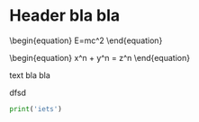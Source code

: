 
# Header bla bla

\begin{equation}
E=mc^2
\end{equation}



\begin{equation}
 x^n + y^n = z^n
\end{equation}


text bla bla

dfsd


```python
print('iets')
```
